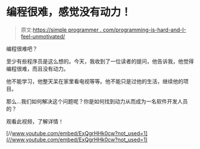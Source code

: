# 编程很难，感觉没有动力！

> 原文:[https://simple programmer . com/programming-is-hard-and-I-feel-unmotivated/](https://simpleprogrammer.com/programming-is-hard-and-i-feel-unmotivated/)

编程很难吧？

至少有些程序员是这么想的。今天，我收到了一位读者的提问，他告诉我，他觉得编程很难，而且没有动力。

他不能学习，他整天呆在家里看电视等等。他不能只是过他的生活，继续他的项目。

那么…我们如何解决这个问题呢？你是如何找到动力从而成为一名软件开发人员的？

观看此视频，了解详情！

[//www.youtube.com/embed/ExQgrHHk0cw?not_used=1](//www.youtube.com/embed/ExQgrHHk0cw?not_used=1)